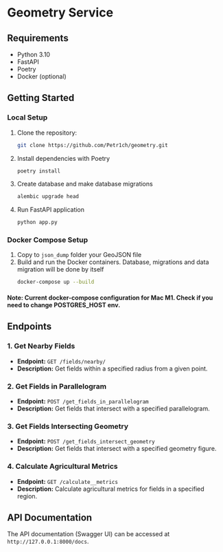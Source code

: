# Geometry Service

## Requirements
- Python 3.10
- FastAPI
- Poetry
- Docker (optional)

## Getting Started

### Local Setup

1. Clone the repository:
   ```bash
   git clone https://github.com/Petr1ch/geometry.git

2. Install dependencies with Poetry
   ```bash
   poetry install

3. Create database and make database migrations
   ```bash
   alembic upgrade head

4. Run FastAPI application
   ```bash
   python app.py
   
### Docker Compose Setup
1. Copy to ```json_dump```  folder your GeoJSON file
2. Build and run the Docker containers. Database, migrations and data migration will be done by itself
   ```bash
   docker-compose up --build

#### Note: Current docker-compose configuration for Mac M1. Check if you need to change POSTGRES_HOST env.

## Endpoints

### 1. Get Nearby Fields

- **Endpoint:** `GET /fields/nearby/`
- **Description:** Get fields within a specified radius from a given point.

### 2. Get Fields in Parallelogram

- **Endpoint:** `POST /get_fields_in_parallelogram`
- **Description:** Get fields that intersect with a specified parallelogram.

### 3. Get Fields Intersecting Geometry

- **Endpoint:** `POST /get_fields_intersect_geometry`
- **Description:** Get fields that intersect with a specified geometry figure.

### 4. Calculate Agricultural Metrics

- **Endpoint:** `GET /calculate__metrics`
- **Description:** Calculate agricultural metrics for fields in a specified region.


## API Documentation

The API documentation (Swagger UI) can be accessed at `http://127.0.0.1:8000/docs`.